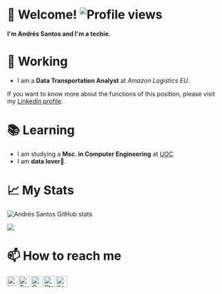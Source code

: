 # 👋 Welcome! ![Profile views](https://gpvc.arturio.dev/data-andres-santos)

**I'm Andrés Santos and I'm a techie.** 

# 🦾 Working
- I am a **Data Transportation Analyst** at *Amazon Logistics EU*. 

If you want to know more about the functions of this position, please visit my [LinkedIn profile](https://www.linkedin.com/in/data-andres-santos/).

# 📚 Learning

- I am studying a **Msc. in Computer Engineering** at [UOC](https://studies.uoc.edu/en/study-at-the-uoc)
- I am **data lover**💖.

# 📈 My Stats
![Andrés Santos GitHub stats](https://github-readme-stats.vercel.app/api?username=data-andres-santos&show_icons=false&theme=vue&layout=compact&hide_title=true&include_all_commits=true)

<a href="https://github.com/anuraghazra/github-readme-stats">
  <img align="center" src="https://github-readme-stats.anuraghazra1.vercel.app/api/top-langs/?username=data-andres-santos&layout=compact&theme=vue" />
</a>


# 📫 How to reach me

  <a href="https://www.linkedin.com/in/data-andres-santos/">
    <img align="left" alt="Linkedin" width="24px" src="https://github.com/data-andres-santos/data-andres-santos/blob/master/resources/Linkedin.svg"/>
  </a>
  
   <a href="https://twitter.com/asantos_data">
    <img align="left" alt="Twitter" width="26px" src="https://github.com/data-andres-santos/data-andres-santos/blob/master/resources/Twitter.svg"/> </a>
  
  <a href="mailto:santossanzandres@gmail.com">
    <img align="left" alt="Gmail" width="26px" src="https://github.com/data-andres-santos/data-andres-santos/blob/master/resources/Gmail.svg"/>  </a>

 <a href="https://stackoverflow.com/users/13103923/asantz96">
    <img align="left" alt="Stack Overflow" width="26px" src="https://github.com/data-andres-santos/data-andres-santos/blob/master/resources/Stackoverflow.svg"/> </a>
  
<a href="https://www.kaggle.com/andressantossanz">
    <img align="left" alt="Kaggle" width="26px" src="https://github.com/data-andres-santos/data-andres-santos/blob/master/resources/Kaggle.svg"/> </a>
